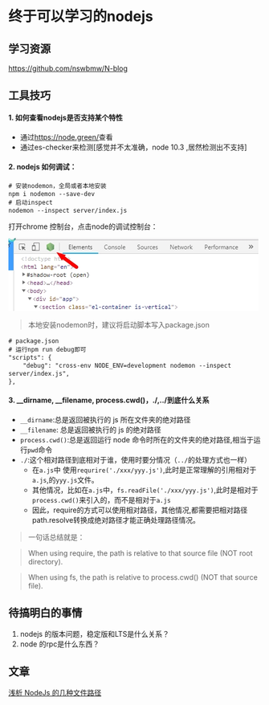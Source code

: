 # 终于可以学习的nodejs

## 学习资源
<https://github.com/nswbmw/N-blog>

## 工具技巧

#### 1. 如何查看nodejs是否支持某个特性
- 通过<https://node.green/>查看
- 通过es-checker来检测[感觉并不太准确，node 10.3 ,居然检测出不支持]

#### 2. nodejs 如何调试：

```shell
# 安装nodemon，全局或者本地安装
npm i nodemon --save-dev
# 启动inspect
nodemon --inspect server/index.js
```

打开chrome 控制台，点击node的调试控制台：

![](./asserts/inspect.jpg)

>本地安装nodemon时，建议将启动脚本写入package.json

```shell
# package.json
# 运行npm run debug即可
"scripts": {
    "debug": "cross-env NODE_ENV=development nodemon --inspect server/index.js",
},
```

#### 3. __dirname, __filename, process.cwd()，./,../到底什么关系

- `__dirname`:总是返回被执行的 js 所在文件夹的绝对路径
- `__filename`: 总是返回被执行的 js 的绝对路径
- `process.cwd()`:总是返回运行 node 命令时所在的文件夹的绝对路径,相当于运行`pwd`命令
- `./`:这个相对路径到底相对于谁，使用时要分情况（`../`的处理方式也一样）
    + 在`a.js`中 使用`requrire('./xxx/yyy.js')`,此时是正常理解的引用相对于`a.js`,的`yyy.js`文件。
    + 其他情况，比如在`a.js`中，`fs.readFile('./xxx/yyy.js')`,此时是相对于`process.cwd()`来引入的，而不是相对于`a.js`
    + 因此，require的方式可以使用相对路径，其他情况,都需要把相对路径path.resolve转换成绝对路径才能正确处理路径情况。

>一句话总结就是：

>When using require, the path is relative to that source file (NOT root directory).

>When using fs, the path is relative to process.cwd() (NOT that source file).

## 待搞明白的事情
1. nodejs 的版本问题，稳定版和LTS是什么关系？
2. node 的rpc是什么东西？

## 文章

[浅析 NodeJs 的几种文件路径](https://github.com/imsobear/blog/issues/48)
